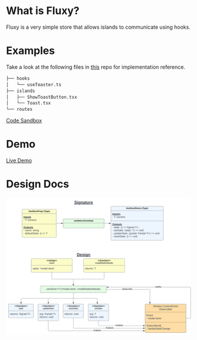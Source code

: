 # What is Fluxy?

Fluxy is a very simple store that allows islands to communicate using hooks.

# Examples

Take a look at the following files in
[this](https://github.com/woody34/fluxy-fresh) repo for implementation
reference.

```sh
├── hooks
│   └── useToaster.ts
├── islands
│   ├── ShowToastButton.tsx
│   └── Toast.tsx
└── routes
```

[Code Sandbox](https://codesandbox.io/p/github/woody34/fluxy-fresh/main?import=true&layout=%257B%2522sidebarPanel%2522%253A%2522GIT%2522%252C%2522rootPanelGroup%2522%253A%257B%2522direction%2522%253A%2522horizontal%2522%252C%2522contentType%2522%253A%2522UNKNOWN%2522%252C%2522type%2522%253A%2522PANEL_GROUP%2522%252C%2522id%2522%253A%2522ROOT_LAYOUT%2522%252C%2522panels%2522%253A%255B%257B%2522type%2522%253A%2522PANEL_GROUP%2522%252C%2522contentType%2522%253A%2522UNKNOWN%2522%252C%2522direction%2522%253A%2522vertical%2522%252C%2522id%2522%253A%2522clp9bek5n00073b6isci6hrun%2522%252C%2522sizes%2522%253A%255B70%252C30%255D%252C%2522panels%2522%253A%255B%257B%2522type%2522%253A%2522PANEL_GROUP%2522%252C%2522contentType%2522%253A%2522EDITOR%2522%252C%2522direction%2522%253A%2522horizontal%2522%252C%2522id%2522%253A%2522EDITOR%2522%252C%2522panels%2522%253A%255B%257B%2522type%2522%253A%2522PANEL%2522%252C%2522contentType%2522%253A%2522EDITOR%2522%252C%2522id%2522%253A%2522clp9bek5n00033b6iod4uzhc3%2522%257D%255D%257D%252C%257B%2522type%2522%253A%2522PANEL_GROUP%2522%252C%2522contentType%2522%253A%2522SHELLS%2522%252C%2522direction%2522%253A%2522horizontal%2522%252C%2522id%2522%253A%2522SHELLS%2522%252C%2522panels%2522%253A%255B%257B%2522type%2522%253A%2522PANEL%2522%252C%2522contentType%2522%253A%2522SHELLS%2522%252C%2522id%2522%253A%2522clp9bek5n00053b6icx0pk795%2522%257D%255D%252C%2522sizes%2522%253A%255B100%255D%257D%255D%257D%252C%257B%2522type%2522%253A%2522PANEL_GROUP%2522%252C%2522contentType%2522%253A%2522DEVTOOLS%2522%252C%2522direction%2522%253A%2522vertical%2522%252C%2522id%2522%253A%2522DEVTOOLS%2522%252C%2522panels%2522%253A%255B%257B%2522type%2522%253A%2522PANEL%2522%252C%2522contentType%2522%253A%2522DEVTOOLS%2522%252C%2522id%2522%253A%2522clp9bek5n00063b6iwy9fdqqq%2522%257D%255D%252C%2522sizes%2522%253A%255B100%255D%257D%255D%252C%2522sizes%2522%253A%255B60%252C40%255D%257D%252C%2522tabbedPanels%2522%253A%257B%2522clp9bek5n00033b6iod4uzhc3%2522%253A%257B%2522id%2522%253A%2522clp9bek5n00033b6iod4uzhc3%2522%252C%2522tabs%2522%253A%255B%255D%257D%252C%2522clp9bek5n00063b6iwy9fdqqq%2522%253A%257B%2522id%2522%253A%2522clp9bek5n00063b6iwy9fdqqq%2522%252C%2522activeTabId%2522%253A%2522clp9bu9rq02bv3b6i7oxxs12d%2522%252C%2522tabs%2522%253A%255B%257B%2522type%2522%253A%2522TASK_PORT%2522%252C%2522taskId%2522%253A%2522deno%2520task%2520start%2522%252C%2522port%2522%253A8000%252C%2522id%2522%253A%2522clp9bu9rq02bv3b6i7oxxs12d%2522%252C%2522mode%2522%253A%2522permanent%2522%252C%2522path%2522%253A%2522%252F%2522%257D%255D%257D%252C%2522clp9bek5n00053b6icx0pk795%2522%253A%257B%2522id%2522%253A%2522clp9bek5n00053b6icx0pk795%2522%252C%2522tabs%2522%253A%255B%257B%2522id%2522%253A%2522clp9bek5n00043b6ie1rakkcl%2522%252C%2522mode%2522%253A%2522permanent%2522%252C%2522type%2522%253A%2522TERMINAL%2522%252C%2522shellId%2522%253A%2522clp9bek86000wegi8ggcc7xkn%2522%257D%252C%257B%2522type%2522%253A%2522TASK_LOG%2522%252C%2522taskId%2522%253A%2522CSB_RUN_OUTSIDE_CONTAINER%253D1%2520devcontainer%2520templates%2520apply%2520--template-id%2520%255C%2522ghcr.io%252Fdevcontainers%252Ftemplates%252Ftypescript-node%255C%2522%2520--template-args%2520%27%257B%257D%27%2520--features%2520%27%255B%255D%27%2522%252C%2522id%2522%253A%2522clp9bf0ng007d3b6ibtvaurxb%2522%252C%2522mode%2522%253A%2522permanent%2522%257D%252C%257B%2522type%2522%253A%2522TASK_LOG%2522%252C%2522taskId%2522%253A%2522deno%2520task%2520start%2522%252C%2522id%2522%253A%2522clp9bh16p00ii3b6i1s3pjmaa%2522%252C%2522mode%2522%253A%2522permanent%2522%257D%255D%252C%2522activeTabId%2522%253A%2522clp9bh16p00ii3b6i1s3pjmaa%2522%257D%257D%252C%2522showDevtools%2522%253Atrue%252C%2522showShells%2522%253Atrue%252C%2522showSidebar%2522%253Atrue%252C%2522sidebarPanelSize%2522%253A15%257D)

# Demo

[Live Demo](https://fluxy-fresh.deno.dev/)

# Design Docs

<div style="text-align: center;">
  <img src="./store-design.svg"  />
</div>
